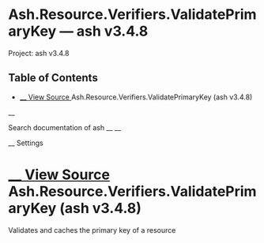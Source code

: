 # Ash.Resource.Verifiers.ValidatePrimaryKey — ash v3.4.8

Project: ash v3.4.8

## Table of Contents

- [ __ View Source ](external_link) Ash.Resource.Verifiers.ValidatePrimaryKey (ash v3.4.8)

__

Search documentation of ash __ __

__ Settings

#  [ __ View Source ](external_link) Ash.Resource.Verifiers.ValidatePrimaryKey (ash v3.4.8)

Validates and caches the primary key of a resource
